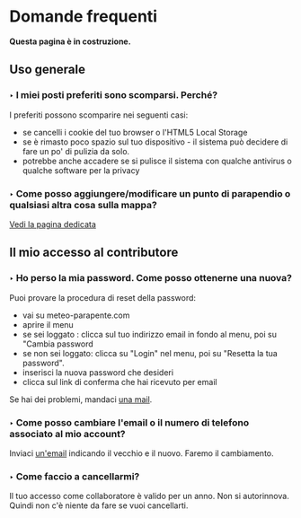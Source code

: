 # Domande frequenti

**Questa pagina è in costruzione.**

## Uso generale

### ‣ I miei posti preferiti sono scomparsi. Perché?

I preferiti possono scomparire nei seguenti casi:

- se cancelli i cookie del tuo browser o l'HTML5 Local Storage
- se è rimasto poco spazio sul tuo dispositivo - il sistema può decidere di fare un po' di pulizia da solo.
- potrebbe anche accadere se si pulisce il sistema con qualche antivirus o qualche software per la privacy

### ‣ Come posso aggiungere/modificare un punto di parapendio o qualsiasi altra cosa sulla mappa?

[Vedi la pagina dedicata](additional/edit-the-map.md)

## Il mio accesso al contributore

### ‣ Ho perso la mia password. Come posso ottenerne una nuova?
Puoi provare la procedura di reset della password:

- vai su meteo-parapente.com
- aprire il menu
- se sei loggato : clicca sul tuo indirizzo email in fondo al menu, poi su "Cambia password
- se non sei loggato: clicca su "Login" nel menu, poi su "Resetta la tua password".
- inserisci la nuova password che desideri
- clicca sul link di conferma che hai ricevuto per email

Se hai dei problemi, mandaci [una mail](../contact.md).

### ‣ Come posso cambiare l'email o il numero di telefono associato al mio account?
Inviaci [un'email](../contact.md) indicando il vecchio e il nuovo. Faremo il cambiamento.

### ‣ Come faccio a cancellarmi?
Il tuo accesso come collaboratore è valido per un anno. Non si autorinnova. Quindi non c'è niente da fare se vuoi cancellarti.
